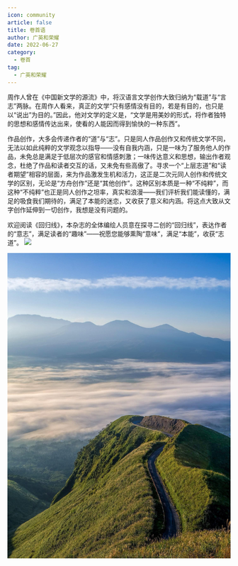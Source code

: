```yaml
---
icon: community
article: false
title: 卷首语
author: 广英和荣耀
date: 2022-06-27
category:
  - 卷首
tag:
  - 广英和荣耀
---
```


周作人曾在《中国新文学的源流》中，将汉语言文学创作大致归纳为“载道”与“言志”两脉。在周作人看来，真正的文学“只有感情没有目的，若是有目的，也只是以“说出”为目的。”因此，他对文学的定义是，“文学是用美妙的形式，将作者独特的思想和感情传达出来，使看的人能因而得到愉快的一种东西”。

作品创作，大多会传递作者的“道”与“志”。只是同人作品创作又和传统文学不同，无法以如此纯粹的文学观念以指导——没有自我内涵，只是一味为了服务他人的作品，未免总是满足于低层次的感官和情感刺激；一味传达意义和思想，输出作者观念，杜绝了作品和读者交互的话，又未免有些高傲了。寻求一个“上层志道”和“读者期望”相容的层面，来为作品激发生机和活力，这正是二次元同人创作和传统文学的区别，无论是“方舟创作”还是“其他创作”。这种区别本质是一种“不纯粹”，而这种“不纯粹”也正是同人创作之坦率，真实和浪漫——我们评析我们能读懂的，满足的吸食我们期待的，满足了本能的迷恋，又收获了意义和内涵。将这点大致从文字创作延伸到一切创作，我想是没有问题的。

欢迎阅读《回归线》，本杂志的全体编绘人员意在探寻二创的“回归线”，表达作者的“意志”，满足读者的“趣味”——祝愿您能够熏陶“意味”，满足“本能”，收获“志道”。
![](/eod.png)

<img src="./res/other/mountain-g799cce72e_1920.jpg">